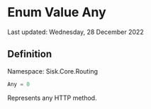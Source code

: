 # Enum Value Any
Last updated: Wednesday, 28 December 2022

## Definition
Namespace: Sisk.Core.Routing

```csharp
Any = 0
```

Represents any HTTP method.

